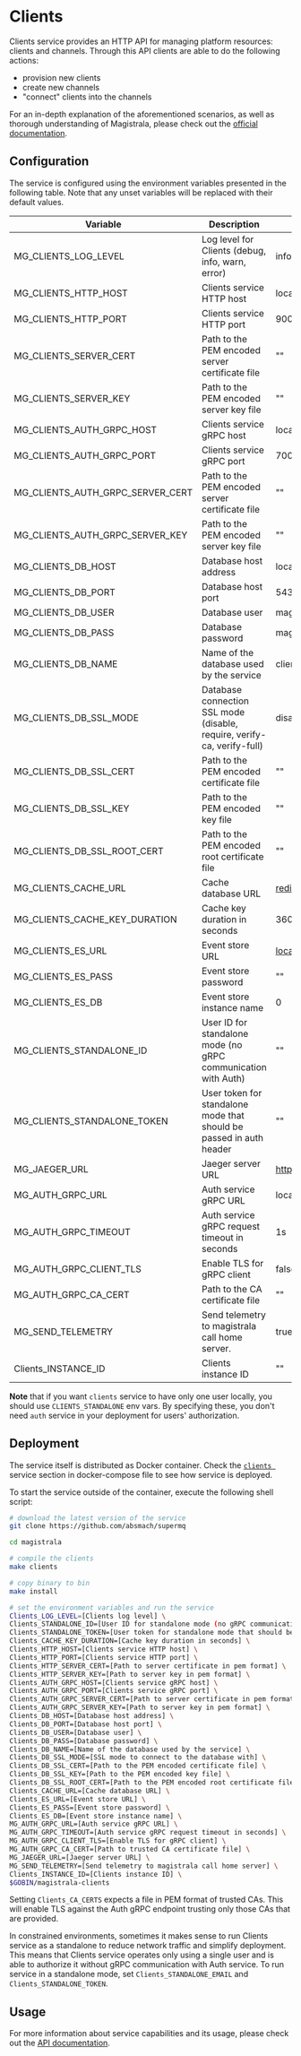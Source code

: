 # Clients

Clients service provides an HTTP API for managing platform resources: clients and channels.
Through this API clients are able to do the following actions:

- provision new clients
- create new channels
- "connect" clients into the channels

For an in-depth explanation of the aforementioned scenarios, as well as thorough
understanding of Magistrala, please check out the [official documentation][doc].

## Configuration

The service is configured using the environment variables presented in the
following table. Note that any unset variables will be replaced with their
default values.

| Variable                         | Description                                                             | Default                        |
| -------------------------------- | ----------------------------------------------------------------------- | ------------------------------ |
| MG_CLIENTS_LOG_LEVEL             | Log level for Clients (debug, info, warn, error)                        | info                           |
| MG_CLIENTS_HTTP_HOST             | Clients service HTTP host                                               | localhost                      |
| MG_CLIENTS_HTTP_PORT             | Clients service HTTP port                                               | 9000                           |
| MG_CLIENTS_SERVER_CERT           | Path to the PEM encoded server certificate file                         | ""                             |
| MG_CLIENTS_SERVER_KEY            | Path to the PEM encoded server key file                                 | ""                             |
| MG_CLIENTS_AUTH_GRPC_HOST        | Clients service gRPC host                                               | localhost                      |
| MG_CLIENTS_AUTH_GRPC_PORT        | Clients service gRPC port                                               | 7000                           |
| MG_CLIENTS_AUTH_GRPC_SERVER_CERT | Path to the PEM encoded server certificate file                         | ""                             |
| MG_CLIENTS_AUTH_GRPC_SERVER_KEY  | Path to the PEM encoded server key file                                 | ""                             |
| MG_CLIENTS_DB_HOST               | Database host address                                                   | localhost                      |
| MG_CLIENTS_DB_PORT               | Database host port                                                      | 5432                           |
| MG_CLIENTS_DB_USER               | Database user                                                           | magistrala                     |
| MG_CLIENTS_DB_PASS               | Database password                                                       | magistrala                     |
| MG_CLIENTS_DB_NAME               | Name of the database used by the service                                | clients                        |
| MG_CLIENTS_DB_SSL_MODE           | Database connection SSL mode (disable, require, verify-ca, verify-full) | disable                        |
| MG_CLIENTS_DB_SSL_CERT           | Path to the PEM encoded certificate file                                | ""                             |
| MG_CLIENTS_DB_SSL_KEY            | Path to the PEM encoded key file                                        | ""                             |
| MG_CLIENTS_DB_SSL_ROOT_CERT      | Path to the PEM encoded root certificate file                           | ""                             |
| MG_CLIENTS_CACHE_URL             | Cache database URL                                                      | <redis://localhost:6379/0>     |
| MG_CLIENTS_CACHE_KEY_DURATION    | Cache key duration in seconds                                           | 3600                           |
| MG_CLIENTS_ES_URL                | Event store URL                                                         | <localhost:6379>               |
| MG_CLIENTS_ES_PASS               | Event store password                                                    | ""                             |
| MG_CLIENTS_ES_DB                 | Event store instance name                                               | 0                              |
| MG_CLIENTS_STANDALONE_ID         | User ID for standalone mode (no gRPC communication with Auth)           | ""                             |
| MG_CLIENTS_STANDALONE_TOKEN      | User token for standalone mode that should be passed in auth header     | ""                             |
| MG_JAEGER_URL                    | Jaeger server URL                                                       | <http://jaeger:4318/v1/traces> |
| MG_AUTH_GRPC_URL                 | Auth service gRPC URL                                                   | localhost:7001                 |
| MG_AUTH_GRPC_TIMEOUT             | Auth service gRPC request timeout in seconds                            | 1s                             |
| MG_AUTH_GRPC_CLIENT_TLS          | Enable TLS for gRPC client                                              | false                          |
| MG_AUTH_GRPC_CA_CERT             | Path to the CA certificate file                                         | ""                             |
| MG_SEND_TELEMETRY                | Send telemetry to magistrala call home server.                          | true                           |
| Clients_INSTANCE_ID              | Clients instance ID                                                     | ""                             |

**Note** that if you want `clients` service to have only one user locally, you should use `CLIENTS_STANDALONE` env vars. By specifying these, you don't need `auth` service in your deployment for users' authorization.

## Deployment

The service itself is distributed as Docker container. Check the [`clients `](https://github.com/absmach/supermq/blob/main/docker/docker-compose.yml#L167-L194) service section in
docker-compose file to see how service is deployed.

To start the service outside of the container, execute the following shell script:

```bash
# download the latest version of the service
git clone https://github.com/absmach/supermq

cd magistrala

# compile the clients
make clients

# copy binary to bin
make install

# set the environment variables and run the service
Clients_LOG_LEVEL=[Clients log level] \
Clients_STANDALONE_ID=[User ID for standalone mode (no gRPC communication with auth)] \
Clients_STANDALONE_TOKEN=[User token for standalone mode that should be passed in auth header] \
Clients_CACHE_KEY_DURATION=[Cache key duration in seconds] \
Clients_HTTP_HOST=[Clients service HTTP host] \
Clients_HTTP_PORT=[Clients service HTTP port] \
Clients_HTTP_SERVER_CERT=[Path to server certificate in pem format] \
Clients_HTTP_SERVER_KEY=[Path to server key in pem format] \
Clients_AUTH_GRPC_HOST=[Clients service gRPC host] \
Clients_AUTH_GRPC_PORT=[Clients service gRPC port] \
Clients_AUTH_GRPC_SERVER_CERT=[Path to server certificate in pem format] \
Clients_AUTH_GRPC_SERVER_KEY=[Path to server key in pem format] \
Clients_DB_HOST=[Database host address] \
Clients_DB_PORT=[Database host port] \
Clients_DB_USER=[Database user] \
Clients_DB_PASS=[Database password] \
Clients_DB_NAME=[Name of the database used by the service] \
Clients_DB_SSL_MODE=[SSL mode to connect to the database with] \
Clients_DB_SSL_CERT=[Path to the PEM encoded certificate file] \
Clients_DB_SSL_KEY=[Path to the PEM encoded key file] \
Clients_DB_SSL_ROOT_CERT=[Path to the PEM encoded root certificate file] \
Clients_CACHE_URL=[Cache database URL] \
Clients_ES_URL=[Event store URL] \
Clients_ES_PASS=[Event store password] \
Clients_ES_DB=[Event store instance name] \
MG_AUTH_GRPC_URL=[Auth service gRPC URL] \
MG_AUTH_GRPC_TIMEOUT=[Auth service gRPC request timeout in seconds] \
MG_AUTH_GRPC_CLIENT_TLS=[Enable TLS for gRPC client] \
MG_AUTH_GRPC_CA_CERT=[Path to trusted CA certificate file] \
MG_JAEGER_URL=[Jaeger server URL] \
MG_SEND_TELEMETRY=[Send telemetry to magistrala call home server] \
Clients_INSTANCE_ID=[Clients instance ID] \
$GOBIN/magistrala-clients
```

Setting `Clients_CA_CERTS` expects a file in PEM format of trusted CAs. This will enable TLS against the Auth gRPC endpoint trusting only those CAs that are provided.

In constrained environments, sometimes it makes sense to run Clients service as a standalone to reduce network traffic and simplify deployment. This means that Clients service
operates only using a single user and is able to authorize it without gRPC communication with Auth service.
To run service in a standalone mode, set `Clients_STANDALONE_EMAIL` and `Clients_STANDALONE_TOKEN`.

## Usage

For more information about service capabilities and its usage, please check out
the [API documentation](https://docs.api.magistrala.abstractmachines.fr/?urls.primaryName=clients-openapi.yml).

[doc]: https://docs.magistrala.abstractmachines.fr
